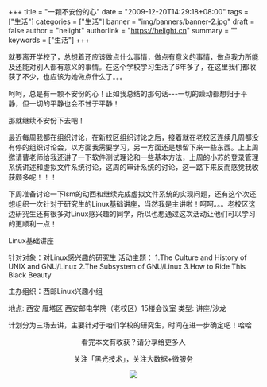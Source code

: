 +++
title = "一颗不安份的心"
date = "2009-12-20T14:29:18+08:00"
tags = ["生活"]
categories = ["生活"]
banner = "img/banners/banner-2.jpg"
draft = false
author = "helight"
authorlink = "https://helight.cn"
summary = ""
keywords = ["生活"]
+++

就要离开学校了，总想着还应该做点什么事情，做点有意义的事情，做点我力所能及还能对别人都有意义的事情。在这个学校学习生活了6年多了，在这里我们都收获了不少，也应该为她做点什么了。。。
<!--more-->
呵呵，总是有一颗不安份的心！正如我总结的那句话---一切的躁动都想归于平静，但一切的平静也会不甘于平静！

那就继续不安份下去吧！

最近每周我都在组织讨论，在新校区组织讨论之后，接着就在老校区连续几周都没有停的组织讨论会，以方面我需要学习，另一方面还是想留下来一些东西。上上周邀请曹老师给我还讲了一下软件测试理论和一些基本方法，上周的小苏的登录管理系统讲述和虚拟文件系统讨论，这周的审计系统的讨论，这一路下来反而感觉我收获颇多呢！！！

下周准备讨论一下lsm的动西和继续完成虚拟文件系统的实现问题，还有这个次还想组织一次针对于研究生的Linux基础讲座，当然我是主讲啦！呵呵。。。老校区这边研究生还有很多对Linux感兴趣的同学，所以也想通过这次活动让他们可以学习的更顺利一点！

Linux基础讲座

针对对象：对Linux感兴趣的研究生
活动主题：
	1.The Culture and History of UNIX and GNU/Linux
	2.The Subsystem of GNU/Linux
	3.How to Ride This Black Beauty 

主办组织：西邮Linux兴趣小组

地点: 西安 雁塔区 西安邮电学院（老校区）15楼会议室
类型: 讲座/沙龙

计划分为三场去讲，主要针对于咱们学校的研究生，时间在进一步确定吧！哈哈


<center>
看完本文有收获？请分享给更多人<br>

关注「黑光技术」，关注大数据+微服务<br>

![](/img/qrcode_helight_tech.jpg)
</center>

